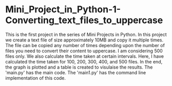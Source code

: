 # Mini_Project_in_Python-1-Converting_text_files_to_uppercase

This is the first project in the series of Mini Projects in Python. In this project we create a text file of size approximately 10MB and copy it multiple times. The file can be copied any number of times depending upon the number of files you need to convert their content to uppercase. I am considering 500 files only. We also calculate the time taken at certain intervals. Here, I have calculated the time taken for 100, 200, 300, 400, and 500 files. In the end, the graph is plotted and a table is created to visulaise the results. The 'main.py' has the main code. The 'main1.py' has the command line implementation of this code. 
